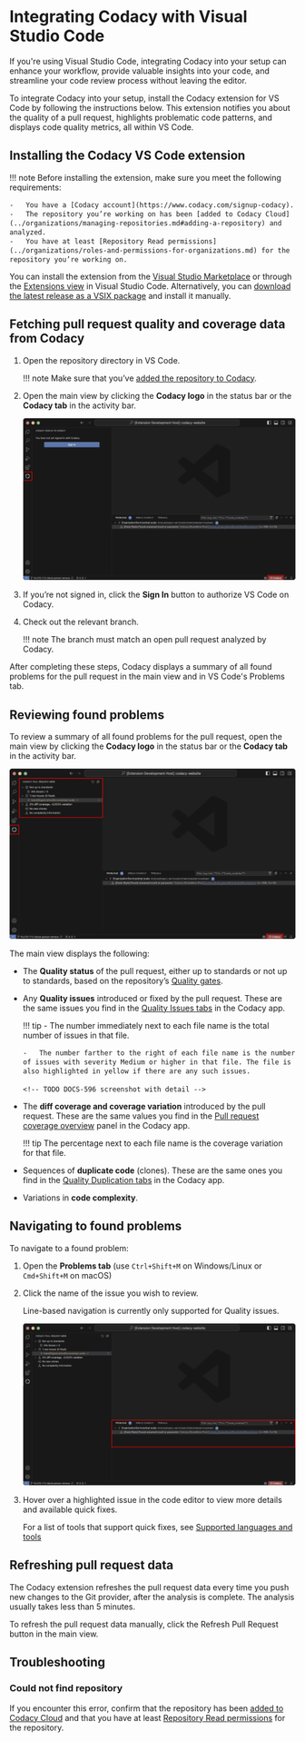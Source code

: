 # Integrating Codacy with Visual Studio Code

<!-- TODO DOCS-596

- Clarify the use cases of the plugin (PR only!)
- Make it super clear that the repo must be on Codacy and analyzed
- Link to the quickstart as a way in for complete novices
    e.g. "No idea what's going on and what Codacy is? See the quickstart!"
- Review existing docs for matching terminology (fetch and review)

For the extension
- Improve the error message on "no open PR found"
-->

If you're using Visual Studio Code, integrating Codacy into your setup can enhance your workflow, provide valuable insights into your code, and streamline your code review process without leaving the editor.

To integrate Codacy into your setup, install the Codacy extension for VS Code by following the instructions below. This extension notifies you about the quality of a pull request, highlights problematic code patterns, and displays code quality metrics, all within VS Code.

## Installing the Codacy VS Code extension

!!! note
    Before installing the extension, make sure you meet the following requirements:

    -   You have a [Codacy account](https://www.codacy.com/signup-codacy).
    -   The repository you’re working on has been [added to Codacy Cloud](../organizations/managing-repositories.md#adding-a-repository) and analyzed.
    -   You have at least [Repository Read permissions](../organizations/roles-and-permissions-for-organizations.md) for the repository you’re working on.

You can install the extension from the [Visual Studio Marketplace](https://marketplace.visualstudio.com/items?itemName=codacy-app.codacy) or through the [Extensions view](https://code.visualstudio.com/docs/editor/extension-marketplace#_browse-for-extensions) in Visual Studio Code. Alternatively, you can [download the latest release as a VSIX package](https://github.com/codacy/codacy-vscode-extension/releases) and install it manually.

## Fetching pull request quality and coverage data from Codacy

<!-- TODO DOCS-596 add intro -->

1.  Open the repository directory in VS Code.

    !!! note
        Make sure that you’ve [added the repository to Codacy](../organizations/managing-repositories.md#adding-a-repository).

1.  Open the main view by clicking the **Codacy logo** in the status bar or the **Codacy tab** in the activity bar.

    ![Codacy main view](images/codacy-vscode-extension-sign-in.png)

1.  If you’re not signed in, click the **Sign In** button to authorize VS Code on Codacy.

1.  Check out the relevant branch.

    !!! note
        The branch must match an open pull request analyzed by Codacy.

After completing these steps, Codacy displays a summary of all found problems for the pull request in the main view and in VS Code's Problems tab.

## Reviewing found problems

To review a summary of all found problems for the pull request, open the main view by clicking the **Codacy logo** in the status bar or the **Codacy tab** in the activity bar.

![Codacy main view](images/codacy-vscode-extension-main-view.png)

The main view displays the following:

-   The **Quality status** of the pull request, either up to standards or not up to standards, based on the repository’s [Quality gates](../repositories-configure/adjusting-quality-gates.md).

-   Any **Quality issues** introduced or fixed by the pull request. These are the same issues you find in the [Quality Issues tabs](../repositories/pull-requests.md#issues-tabs) in the Codacy app.<!-- TODO DOCS-596 mention these issues are also in the Problems tab -->

    !!! tip
        -   The number immediately next to each file name is the total number of issues in that file.

        -   The number farther to the right of each file name is the number of issues with severity Medium or higher in that file. The file is also highlighted in yellow if there are any such issues.

        <!-- TODO DOCS-596 screenshot with detail -->

-   The **diff coverage and coverage variation** introduced by the pull request. These are the same values you find in the [Pull request coverage overview](../repositories-coverage/pull-requests.md#coverage-overview) panel in the Codacy app.

    !!! tip
        The percentage next to each file name is the coverage variation for that file.

-   Sequences of **duplicate code** (clones). These are the same ones you find in the [Quality Duplication tabs](../repositories/pull-requests.md#duplication-tabs) in the Codacy app.

-   Variations in **code complexity**.

## Navigating to found problems

To navigate to a found problem:

1.  Open the **Problems tab** (use `Ctrl+Shift+M` on Windows/Linux or `Cmd+Shift+M` on macOS)

1.  Click the name of the issue you wish to review.

    Line-based navigation is currently only supported for Quality issues.

    ![Navigate to a specific issue from the Problems tab](images/codacy-vscode-extension-problems-tab.png)

1.  Hover over a highlighted issue in the code editor to view more details and available quick fixes.

    For a list of tools that support quick fixes, see [Supported languages and tools](./supported-languages-and-tools.md#supported-languages-and-tools)

## Refreshing pull request data

The Codacy extension refreshes the pull request data every time you push new changes to the Git provider, after the analysis is complete. The analysis usually takes less than 5 minutes.

To refresh the pull request data manually, click the Refresh Pull Request button in the main view.

## Troubleshooting

<!-- TODO DOCS-596 add introduction -->

### <span class="skip-vale">Could not</span> find repository

If you encounter this error, confirm that the repository has been [added to Codacy Cloud](../organizations/managing-repositories.md#adding-a-repository) and that you have at least [Repository Read permissions](../organizations/roles-and-permissions-for-organizations.md) for the repository.
